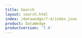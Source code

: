 ```yaml
---
title: Search
layout: search.html
index: /datawedge/7-4/index.json
product: DataWedge
productversion: '7.4'
---
```













